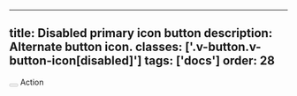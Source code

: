 <!--
 *              Copyright (c) 2025 Visa, Inc.
 *
 * Licensed under the Apache License, Version 2.0 (the "License");
 * you may not use this file except in compliance with the License.
 * You may obtain a copy of the License at
 *
 *         http://www.apache.org/licenses/LICENSE-2.0
 *
 * Unless required by applicable law or agreed to in writing, software
 * distributed under the License is distributed on an "AS IS" BASIS,
 * WITHOUT WARRANTIES OR CONDITIONS OF ANY KIND, either express or implied.
 * See the License for the specific language governing permissions and
 * limitations under the License.
 *
 -->
---
title: Disabled primary icon button 
description: Alternate button icon. 
classes: ['.v-button.v-button-icon[disabled]']
tags: ['docs']
order: 28
---

<div class="v-flex v-flex-row">
  <div class="v-flex v-flex-col v-gap-2 v-align-items-center">
    <button aria-labelledby="icon-button-label-disabled" class="v-button v-button-icon" disabled="" type="button">
      <svg aria-hidden="true" class="v-icon v-icon-visa v-icon-tiny" focusable="false" viewbox="0 0 16 16">
        <use href="#visa-add-tiny">
        </use>
      </svg>
    </button>
    <span class="v-typography-label-small" id="icon-button-label-disabled" style="color: var(--palette-default-disabled);">
      Action
    </span>
  </div>
</div>
